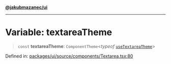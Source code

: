 [**@jakubmazanec/ui**](../README.md)

---

# Variable: textareaTheme

> `const` **textareaTheme**: `ComponentTheme`\<_typeof_
> [`useTextareaTheme`](../functions/useTextareaTheme.md)\>

Defined in:
[packages/ui/source/components/Textarea.tsx:80](https://github.com/jakubmazanec/tools/blob/b189bd808f93a39eacbf7e401a82a754c5ce3b63/packages/ui/source/components/Textarea.tsx#L80)
